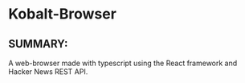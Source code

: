 # Kobalt-Browser

## SUMMARY:
A web-browser made with typescript using the React framework and Hacker News REST API.
